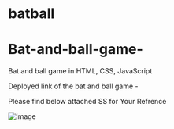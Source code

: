 # batball

# Bat-and-ball-game-
Bat and ball game in HTML, CSS, JavaScript 



Deployed link of the bat and ball game - 

Please find below attached SS for Your Refrence 


![image](https://github.com/shubham5538/Bat-and-ball-game-/assets/80771033/5b686ebb-2a33-478b-9fe5-b0170676be33)
